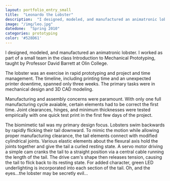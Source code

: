 ```yaml
---
layout: portfolio_entry_small
title:  "Leonardo the Lobster"
description:  "I designed, modeled, and manufactured an animatronic lobster as part of a small team in Olin College's Introduction to Mechanical Prototyping, taught by Professor David Barrett.  In only three weeks and one manufacturing cycle, we created a complete, functional, and rather handsome lobster named Leonardo."
image: "/img/leo.jpg"
datedone:  "Spring 2010"
categories: prototyping
color: '#528D61'
---
```


I designed, modeled, and manufactured an animatronic lobster.  I worked as part of a small team in the class Introduction to Mechanical Prototyping, taught by Professor David Barrett at Olin College.  

The lobster was an exercise in rapid prototyping and project and time management.  The timeline, including printing time and an unexpected printer downtime, spanned only three weeks.  The primary tasks were in mechanical design and 3D CAD modeling.  

Manufacturing and assembly concerns were paramount.  With only one full manufacturing cycle avaiable, certain  elements had to be correct the first time.  Joint clearances, hinges, and minimum thicknesses were tested empirically with one quick test print in the first few days of the project.  

The biomimetic tail was my primary design focus.  Lobsters swim backwards by rapidly flicking their tail downward.  To mimic the motion while allowing proper manufacturing clearance, the tail elements connect with modified cylindrical joints.  Various elastic elements about the flexural axis hold the joints together and give the tail a curled resting state.  A servo motor driving a simple cam cranks the tail to a straight position via a central cable running the length of the tail.  The drive cam's shape then releases tension, causing the tail to flick back to its resting state.  For added character, green LED underlighting is incorporated into each section of the tail.  Oh, and the eyes…the lobster may be secretly evil...  
